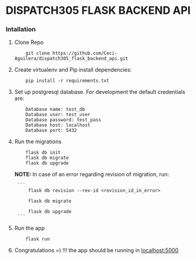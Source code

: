 # DISPATCH305 FLASK BACKEND API

### Intallation

1. Clone Repo
    ```
        git clone https://github.com/Ceci-Aguilera/dispatch305_flask_backend_api.git
    ```


1. Create virtualenv and Pip install dependencies:
    ```
        pip install -r requirements.txt
    ```

1. Set up postgresql database. For development the default credentials are:
    ```
        Database name: test_db
        Database user: test_user
        Database password: test_pass
        Database host: localhost
        Database port: 5432
    ```

1. Run the migrations
    ```
        flask db init
        flask db migrate
        flask db upgrade
    ```

    __NOTE:__ In case of an error regarding revision of migration, run:
        
        ```
            flask db revision --rev-id <revision_id_in_error>

            flask db migrate
            
            flask db upgrade
        ```

1. Run the app
    ```
        flask run
    ```

1. Congratulations =) !!! the app should be running in [localhost:5000](http://localhost:5000)